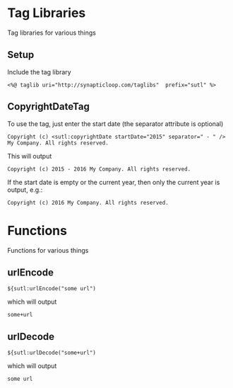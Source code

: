 # Tag Libraries

Tag libraries for various things

## Setup

Include the tag library

```
<%@ taglib uri="http://synapticloop.com/taglibs"  prefix="sutl" %>
```

## CopyrightDateTag

To use the tag, just enter the start date (the separator attribute is optional)

```
Copyright (c) <sutl:copyrightDate startDate="2015" separator=" - " /> My Company. All rights reserved.
```

This will output

```
Copyright (c) 2015 - 2016 My Company. All rights reserved.
```

If the start date is empty or the current year, then only the current year is output, e.g.:

```
Copyright (c) 2016 My Company. All rights reserved.
```

# Functions

Functions for various things

## urlEncode

```
${sutl:urlEncode("some url")
```

which will output

```
some+url
```

## urlDecode

```
${sutl:urlDecode("some+url")
```

which will output

```
some url
```
